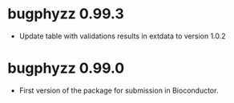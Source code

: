 
# bugphyzz 0.99.3
+ Update table with validations results in extdata to version 1.0.2

# bugphyzz 0.99.0
+ First version of the package for submission in Bioconductor.
